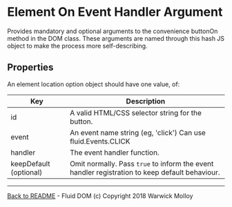 # Element On Event Handler Argument

Provides mandatory and optional arguments to the convenience 
buttonOn method in the DOM class.  These arguments are named 
through this hash JS object to make the process more
self-describing.

## Properties
An element location option object should have one value, of:

| Key     | Description |
|---------|-------------|
|id       | A valid HTML/CSS selector string for the button. |
|event    | An event name string (eg, 'click') Can use fluid.Events.CLICK |
|handler  | The event handler function. |
|keepDefault (optional) | Omit normally. Pass `true` to inform the event handler registration to keep default behaviour. |


----
[Back to README](./README.md) - Fluid DOM (c) Copyright 2018 Warwick Molloy
